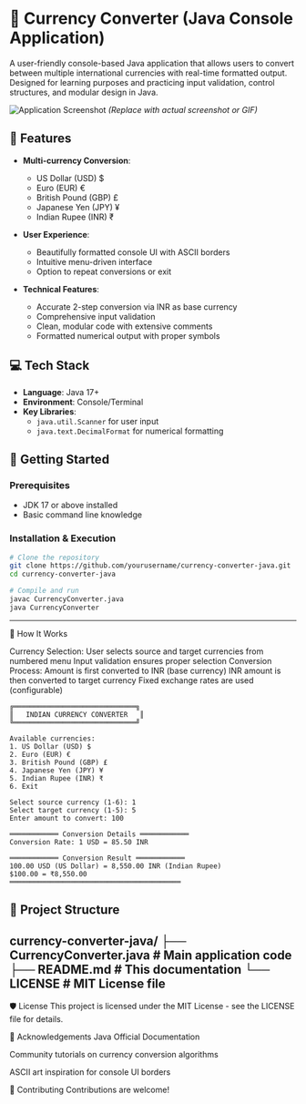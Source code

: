 # 💱 Currency Converter (Java Console Application)

A user-friendly console-based Java application that allows users to convert between multiple international currencies with real-time formatted output. Designed for learning purposes and practicing input validation, control structures, and modular design in Java.

![Application Screenshot](demo.gif) *(Replace with actual screenshot or GIF)*

## 📌 Features

- **Multi-currency Conversion**:
  - US Dollar (USD) $
  - Euro (EUR) €
  - British Pound (GBP) £
  - Japanese Yen (JPY) ¥
  - Indian Rupee (INR) ₹

- **User Experience**:
  - Beautifully formatted console UI with ASCII borders
  - Intuitive menu-driven interface
  - Option to repeat conversions or exit

- **Technical Features**:
  - Accurate 2-step conversion via INR as base currency
  - Comprehensive input validation
  - Clean, modular code with extensive comments
  - Formatted numerical output with proper symbols

## 💻 Tech Stack

- **Language**: Java 17+
- **Environment**: Console/Terminal
- **Key Libraries**:
  - `java.util.Scanner` for user input
  - `java.text.DecimalFormat` for numerical formatting

## 🚀 Getting Started

### Prerequisites
- JDK 17 or above installed
- Basic command line knowledge

### Installation & Execution

```bash
# Clone the repository
git clone https://github.com/yourusername/currency-converter-java.git
cd currency-converter-java

# Compile and run
javac CurrencyConverter.java
java CurrencyConverter

```

---
🧠 How It Works

Currency Selection:
User selects source and target currencies from numbered menu
Input validation ensures proper selection
Conversion Process:
Amount is first converted to INR (base currency)
INR amount is then converted to target currency
Fixed exchange rates are used (configurable)

```
╔══════════════════════════════╗
║   INDIAN CURRENCY CONVERTER   ║
╚══════════════════════════════╝

Available currencies:
1. US Dollar (USD) $
2. Euro (EUR) €
3. British Pound (GBP) £
4. Japanese Yen (JPY) ¥
5. Indian Rupee (INR) ₹
6. Exit

Select source currency (1-6): 1
Select target currency (1-5): 5
Enter amount to convert: 100

════════════ Conversion Details ════════════
Conversion Rate: 1 USD = 85.50 INR

════════════ Conversion Result ════════════
100.00 USD (US Dollar) = 8,550.00 INR (Indian Rupee)
$100.00 = ₹8,550.00
══════════════════════════════════════════
```
📂 Project Structure
---
currency-converter-java/
├── CurrencyConverter.java    # Main application code
├── README.md                # This documentation
└── LICENSE                  # MIT License file
---

🛡️ License
This project is licensed under the MIT License - see the LICENSE file for details.

🙌 Acknowledgements
Java Official Documentation

Community tutorials on currency conversion algorithms

ASCII art inspiration for console UI borders

🤝 Contributing
Contributions are welcome!


